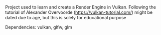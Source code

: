 Project used to learn and create a Render Engine in Vulkan.
Following the tutorial of Alexander Overvoorde (https://vulkan-tutorial.com/) might be dated due to age, but this is solely for educational purpose

Dependencies:
vulkan, glfw, glm

